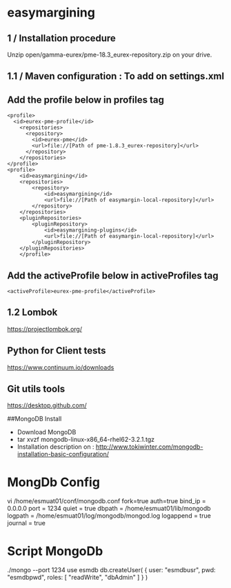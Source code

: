 # easymargining

## 1 / Installation procedure

Unzip open/gamma-eurex/pme-18.3_eurex-repository.zip on your drive.

## 1.1 / Maven configuration : To add on settings.xml
## Add the profile below in profiles tag
	<profile>
      <id>eurex-pme-profile</id>
        <repositories>
          <repository>
            <id>eurex-pme</id>
            <url>file://[Path of pme-1.8.3_eurex-repository]</url>
          </repository>
        </repositories>
    </profile>
    <profile>
        <id>easymargining</id>
        <repositories>
            <repository>
                <id>easymargining</id>
                <url>file://[Path of easymargin-local-repository]</url>
            </repository>
        </repositories>
        <pluginRepositories>
            <pluginRepository>
                <id>easymargining-plugins</id>
                <url>file://[Path of easymargin-local-repository]</url>
            </pluginRepository>
        </pluginRepositories>
    	</profile>
## Add the activeProfile below in activeProfiles tag
    <activeProfile>eurex-pme-profile</activeProfile>

## 1.2 Lombok
https://projectlombok.org/

## Python for Client tests
https://www.continuum.io/downloads

## Git utils tools
https://desktop.github.com/


##MongoDB Install
- Download MongoDB
- tar xvzf mongodb-linux-x86_64-rhel62-3.2.1.tgz
- Installation description on : http://www.tokiwinter.com/mongodb-installation-basic-configuration/

# MongDb Config
vi /home/esmuat01/conf/mongodb.conf
fork=true
auth=true
bind_ip = 0.0.0.0
port = 1234
quiet = true
dbpath = /home/esmuat01/lib/mongodb
logpath = /home/esmuat01/log/mongodb/mongod.log
logappend = true
journal = true

# Script MongoDb
./mongo --port 1234
use esmdb
db.createUser(
   {
     user: "esmdbusr",
     pwd: "esmdbpwd",
     roles: [ "readWrite", "dbAdmin" ]
   }
)